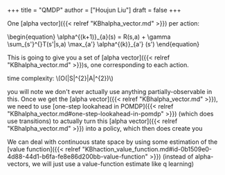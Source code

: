 +++
title = "QMDP"
author = ["Houjun Liu"]
draft = false
+++

One [alpha vector]({{< relref "KBhalpha_vector.md" >}}) per action:

\begin{equation}
\alpha^{(k+1)}\_{a}(s) = R(s,a) + \gamma \sum\_{s'}^{}T(s'|s,a) \max\_{a'} \alpha^{(k)}\_{a'} (s')
\end{equation}

This is going to give you a set of [alpha vector]({{< relref "KBhalpha_vector.md" >}})s, one corresponding to each action.

time complexity: \\(O(|S|^{2}|A|^{2})\\)

you will note we don't ever actually use anything partially-observable in this. Once we get the [alpha vector]({{< relref "KBhalpha_vector.md" >}}), we need to use [one-step lookahead in POMDP]({{< relref "KBhalpha_vector.md#one-step-lookahead-in-pomdp" >}}) (which does use transitions) to actually turn this [alpha vector]({{< relref "KBhalpha_vector.md" >}}) into a policy, which then does create
you

We can deal with continuous state space by using some estimation of the [value function]({{< relref "KBhaction_value_function.md#id-0b1509e0-4d88-44d1-b6fa-fe8e86d200bb-value-function" >}}) (instead of alpha-vectors, we will just use a value-function estimate like q learning)

